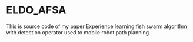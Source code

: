 # ELDO_AFSA
This is source code of my paper Experience learning fish swarm algorithm with detection operator used to mobile robot path planning
